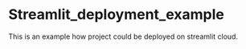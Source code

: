 # Streamlit_deployment_example
This is an example how project could be deployed on streamlit cloud.
